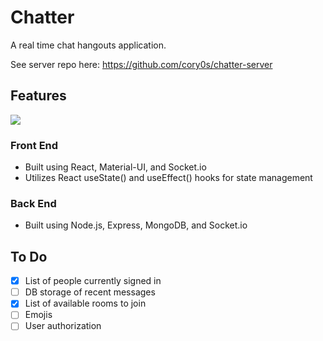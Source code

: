 # Chatter
A real time chat hangouts application.

See server repo here: https://github.com/cory0s/chatter-server

## Features
![](src/images/Hero-1.png)

### Front End
- Built using React, Material-UI, and Socket.io
- Utilizes React useState() and useEffect() hooks for state management

### Back End
- Built using Node.js, Express, MongoDB, and Socket.io

## To Do
- [x] List of people currently signed in
- [ ] DB storage of recent messages
- [x] List of available rooms to join
- [ ] Emojis
- [ ] User authorization
